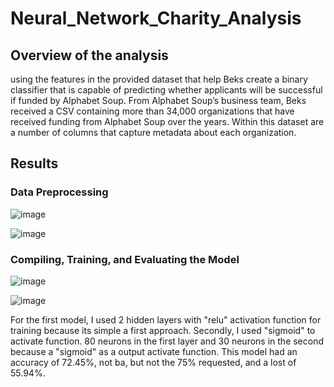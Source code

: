 # Neural_Network_Charity_Analysis
## Overview of the analysis
using the features in the provided dataset that help Beks create a binary classifier that is capable of predicting whether applicants will be successful if funded by Alphabet Soup. From Alphabet Soup’s business team, Beks received a CSV containing more than 34,000 organizations that have received funding from Alphabet Soup over the years. Within this dataset are a number of columns that capture metadata about each organization.

## Results

### Data Preprocessing
![image](https://user-images.githubusercontent.com/105985796/195970698-e1920907-d67b-4eae-9c74-cfb30b8bfa1a.png)

![image](https://user-images.githubusercontent.com/105985796/195970758-7ef2824e-14d8-41e7-a5a8-1bda3991e297.png)

### Compiling, Training, and Evaluating the Model
![image](https://user-images.githubusercontent.com/105985796/195970887-37a5bba2-75bc-4b58-b9d5-39cca5cb02dd.png)

![image](https://user-images.githubusercontent.com/105985796/195971243-43a3074a-8874-4c1e-89c4-4b412312c727.png)

For the first model, I used 2 hidden layers with "relu" activation function for training because its simple a first approach. Secondly, I used "sigmoid" to activate function.
80 neurons in the first layer and 30 neurons in the second because a "sigmoid" as a output activate function. This model had an accuracy of 72.45%, not ba, but not the 75% requested, and a lost of 55.94%.

